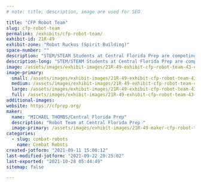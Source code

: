 ```yaml
---
# note: title, description, image are used for SEO

title: "CFP Robot Team"
slug: cfp-robot-team
permalink: /exhibits/cfp-robot-team/
exhibit-id: 21R-49
exhibit-zone: "Robot Ruckus (Spirit Building)"
space-number: ""
description: "STEM/STEAM Students at Central Florida Prep are competing with a robot named Son of Marty"
description-long: "STEM/STEAM Students at Central Florida Prep are competing with a robot named Son of Marty, named after Robot Marty of East Coast Robotics. Designed with an emphasis toward Art, the A in STEAM, we will wow the audience with innovation "
image: /assets/images/exhibit-images/21R-49-exhibit-cfp-robot-team-43-cfp-5722-large.png
image-primary: 
  small: /assets/images/exhibit-images/21R-49-exhibit-cfp-robot-team-43-cfp-5722-small.png
  medium: /assets/images/exhibit-images/21R-49-exhibit-cfp-robot-team-43-cfp-5722-medium.png
  large: /assets/images/exhibit-images/21R-49-exhibit-cfp-robot-team-43-cfp-5722-large.png
  full: /assets/images/exhibit-images/21R-49-exhibit-cfp-robot-team-43-cfp-5722-full.png
additional-images: 
website: https://cfprep.org/
maker: 
  name: "MICHAEL THOMBS/Central Florida Prep"
  description: "Robot Team at Central Florida Prep "
  image-primary: /assets/images/exhibit-images/21R-49-maker-cfp-robot-team-cfp-medium.png
categories: 
  - slug: combat-robots
    name: Combat Robots
created-jotform: "2021-09-11 15:00:12"
last-modified-jotform: "2021-09-22 20:25:02"
last-exported: "2021-10-28 05:44:49"
sitemap: false

---
```

